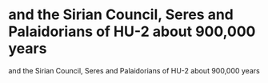 # and the Sirian Council, Seres and Palaidorians of HU-2 about 900,000 years

and the Sirian Council, Seres and Palaidorians of HU-2 about 900,000 years